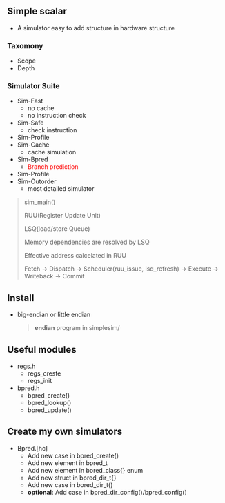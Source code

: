 ## Simple scalar

+ A simulator easy to add structure in hardware structure



### Taxomony

+ Scope 
+ Depth



### Simulator Suite

+ Sim-Fast
  + no cache
  + no instruction check
+ Sim-Safe
  + check instruction 
+ Sim-Profile
+ Sim-Cache
  + cache simulation
+ Sim-Bpred
  + <font color='red'>Branch prediction</font>
+ Sim-Profile
+ Sim-Outorder
  + most detailed simulator



>sim_main()
>
>RUU(Register Update Unit)
>
>LSQ(load/store Queue)
>
>Memory dependencies are resolved by LSQ
>
>Effective address calcelated in RUU
>
>Fetch -> Dispatch -> Scheduler(ruu_issue, lsq_refresh) -> Execute -> Writeback -> Commit 
>
>



## Install

+ big-endian or little endian

  >**endian** program in simplesim/


## Useful modules
+ regs.h 
  + regs_creste
  + regs_init
+ bpred.h
  + bpred_create()
  + bpred_lookup()
  + bpred_update()

## Create my own simulators

+ Bpred.[hc]
  + Add new case in bpred_create()
  + Add new element in bpred_t
  + Add new element in bored_class{} enum
  + Add new struct in bpred_dir_t{}
  + Add new case in bored_dir_t()
  + **optional**: Add case in bpred_dir_config()/bpred_config()

